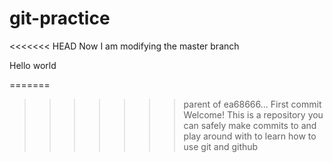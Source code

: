 # git-practice

<<<<<<< HEAD
Now I am modifying the master branch

Hello world

=======
>>>>>>> parent of ea68666... First commit
Welcome! This is a repository you can safely make commits to and play around with to learn how to use git and github
